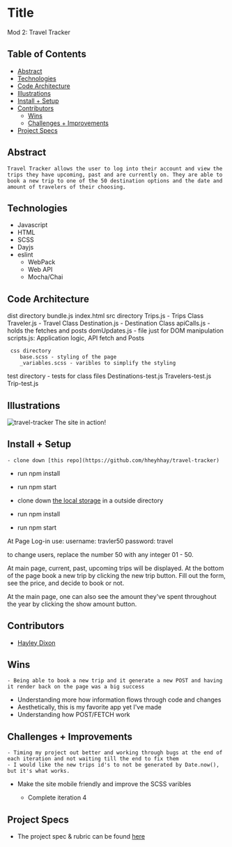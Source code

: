 

# Title
Mod 2: Travel Tracker


## Table of Contents
  - [Abstract](#abstract)
  - [Technologies](#technologies)
  - [Code Architecture](#code-architecture)
  - [Illustrations](#illustrations)
  - [Install + Setup](#set-up)
  - [Contributors](#contributors)
	- [Wins](#wins)
	- [Challenges + Improvements](#challenges-+-Improvements)
  - [Project Specs](#project-specs)

## Abstract
	Travel Tracker allows the user to log into their account and view the trips they have upcoming, past and are currently on. They are able to book a new trip to one of the 50 destination options and the date and amount of travelers of their choosing. 

## Technologies
  - Javascript
  - HTML
  - SCSS
  - Dayjs
  - eslint
	- WebPack
	- Web API 
	- Mocha/Chai


## Code Architecture
  dist directory
    bundle.js
    index.html
  src directory
      Trips.js - Trips Class
      Traveler.js - Travel Class
      Destination.js - Destination Class
      apiCalls.js - holds the fetches and posts
      domUpdates.js - file just for DOM manipulation
      scripts.js: Application logic, API fetch and Posts
     
     css directory
        base.scss - styling of the page
        _variables.scss - varibles to simplify the styling
        
   test directory - tests for class files
      Destinations-test.js
      Travelers-test.js
      Trip-test.js


## Illustrations

![travel-tracker](https://user-images.githubusercontent.com/78764587/128980371-b5fe61b9-b357-4866-aedc-4f319ea9dcc1.gif)
The site in action!

## Install + Setup
	- clone down [this repo](https://github.com/hheyhhay/travel-tracker) 
  - run npm install
  - run npm start
  
  - clone down [the local storage](https://github.com/turingschool-examples/travel-tracker-api) in a outside directory
  - run npm install
  - run npm start

At Page Log-in use:
  username: travler50
  password: travel
  
  to change users, replace the number 50 with any integer 01 - 50.
  
 At main page, current, past, upcoming trips will be displayed. At the bottom of the page book a new trip by clicking the new trip button. Fill out the form, see the price, and decide to book or not.
 
 At the main page, one can also see the amount they've spent throughout the year by clicking the show amount button. 
  

## Contributors
  - [Hayley Dixon](https://github.com/hheyhhay)

## Wins
	- Being able to book a new trip and it generate a new POST and having it render back on the page was a big success
  - Understanding more how information flows through code and changes
  - Aesthetically, this is my favorite app yet I've made
  - Understanding how POST/FETCH work 

## Challenges + Improvements
	- Timing my project out better and working through bugs at the end of each iteration and not waiting till the end to fix them
	- I would like the new trips id's to not be generated by Date.now(), but it's what works. 
  - Make the site mobile friendly and improve the SCSS varibles

	- Complete iteration 4


## Project Specs
  - The project spec & rubric can be found [here](https://frontend.turing.edu/projects/travel-tracker.html)

